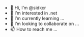 - 👋 Hi, I’m @sidkcr
- 👀 I’m interested in .net
- 🌱 I’m currently learning ...
- 💞️ I’m looking to collaborate on ...
- 📫 How to reach me ...

<!---
sidkcr/sidkcr is a ✨ special ✨ repository because its `README.md` (this file) appears on your GitHub profile.
You can click the Preview link to take a look at your changes.
--->
